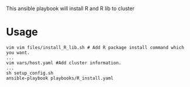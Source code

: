 
This ansible playbook will install R and R lib to cluster

# Usage

```
vim vim files/install_R_lib.sh # Add R package install command which you want.
...
vim vars/host.yaml #Add cluster information.
...
sh setup_config.sh
ansible-playbook playbooks/R_install.yaml
```
